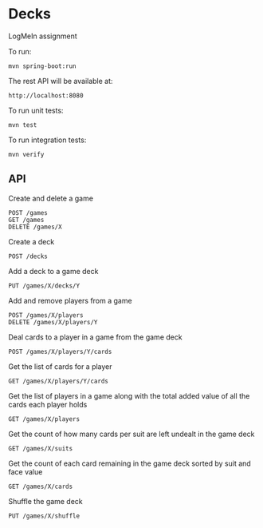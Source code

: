 # Decks

LogMeIn assignment

To run:

    mvn spring-boot:run

The rest API will be available at:

    http://localhost:8080

To run unit tests:

    mvn test
    
To run integration tests:

    mvn verify   

## API

Create and delete a game

    POST /games    
    GET /games
    DELETE /games/X

Create a deck

    POST /decks    

Add a deck to a game deck

    PUT /games/X/decks/Y

Add and remove players from a game

    POST /games/X/players
    DELETE /games/X/players/Y

Deal cards to a player in a game from the game deck

    POST /games/X/players/Y/cards

Get the list of cards for a player

    GET /games/X/players/Y/cards

Get the list of players in a game along with the total added value of all the cards each player holds

    GET /games/X/players

Get the count of how many cards per suit are left undealt in the game deck

    GET /games/X/suits

Get the count of each card remaining in the game deck sorted by suit and face value

    GET /games/X/cards

Shuffle the game deck

    PUT /games/X/shuffle